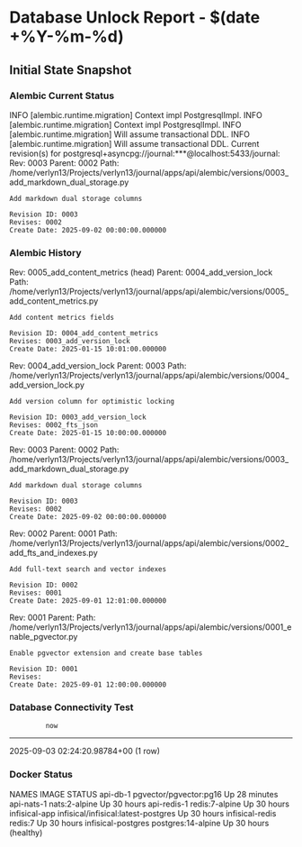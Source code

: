 # Database Unlock Report - $(date +%Y-%m-%d)

## Initial State Snapshot

### Alembic Current Status
INFO  [alembic.runtime.migration] Context impl PostgresqlImpl.
INFO  [alembic.runtime.migration] Context impl PostgresqlImpl.
INFO  [alembic.runtime.migration] Will assume transactional DDL.
INFO  [alembic.runtime.migration] Will assume transactional DDL.
Current revision(s) for postgresql+asyncpg://journal:***@localhost:5433/journal:
Rev: 0003
Parent: 0002
Path: /home/verlyn13/Projects/verlyn13/journal/apps/api/alembic/versions/0003_add_markdown_dual_storage.py

    Add markdown dual storage columns
    
    Revision ID: 0003
    Revises: 0002
    Create Date: 2025-09-02 00:00:00.000000


### Alembic History
Rev: 0005_add_content_metrics (head)
Parent: 0004_add_version_lock
Path: /home/verlyn13/Projects/verlyn13/journal/apps/api/alembic/versions/0005_add_content_metrics.py

    Add content metrics fields
    
    Revision ID: 0004_add_content_metrics
    Revises: 0003_add_version_lock
    Create Date: 2025-01-15 10:01:00.000000

Rev: 0004_add_version_lock
Parent: 0003
Path: /home/verlyn13/Projects/verlyn13/journal/apps/api/alembic/versions/0004_add_version_lock.py

    Add version column for optimistic locking
    
    Revision ID: 0003_add_version_lock
    Revises: 0002_fts_json
    Create Date: 2025-01-15 10:00:00.000000

Rev: 0003
Parent: 0002
Path: /home/verlyn13/Projects/verlyn13/journal/apps/api/alembic/versions/0003_add_markdown_dual_storage.py

    Add markdown dual storage columns
    
    Revision ID: 0003
    Revises: 0002
    Create Date: 2025-09-02 00:00:00.000000

Rev: 0002
Parent: 0001
Path: /home/verlyn13/Projects/verlyn13/journal/apps/api/alembic/versions/0002_add_fts_and_indexes.py

    Add full-text search and vector indexes
    
    Revision ID: 0002
    Revises: 0001
    Create Date: 2025-09-01 12:01:00.000000

Rev: 0001
Parent: <base>
Path: /home/verlyn13/Projects/verlyn13/journal/apps/api/alembic/versions/0001_enable_pgvector.py

    Enable pgvector extension and create base tables
    
    Revision ID: 0001
    Revises: 
    Create Date: 2025-09-01 12:00:00.000000


### Database Connectivity Test
             now              
------------------------------
 2025-09-03 02:24:20.98784+00
(1 row)


### Docker Status
NAMES                IMAGE                                 STATUS
api-db-1             pgvector/pgvector:pg16                Up 28 minutes
api-nats-1           nats:2-alpine                         Up 30 hours
api-redis-1          redis:7-alpine                        Up 30 hours
infisical-app        infisical/infisical:latest-postgres   Up 30 hours
infisical-redis      redis:7                               Up 30 hours
infisical-postgres   postgres:14-alpine                    Up 30 hours (healthy)
